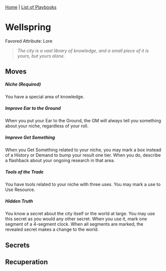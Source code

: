 [Home](index.md) | [List of Playbooks](Index.md#Playbooks)
# Wellspring
Favored Attribute: Lore

>*The city is a vast library of knowledge, and a small piece of it is yours, but yours alone.*


## Moves

##### Niche (Required)
You have a special area of knowledge. 

##### Improve Ear to the Ground
When you put your Ear to the Ground, the GM will always tell you something about your niche, regardless of your roll.

##### Improve Get Something
When you Get Something related to your niche, you may mark a box instead of a History or Demand to bump your result one tier. When you do, describe a flashback about your ongoing research in that area.

##### Tools of the Trade
You have tools related to your niche with three uses. You may mark a use to Use Resource.

##### Hidden Truth
You know a secret about the city itself or the world at large. You may use this secret as you would any other secret. When you use it, mark one segment of a 4-segment clock. When all segments are marked, the revealed secret makes a change to the world.

## Secrets
## Recuperation